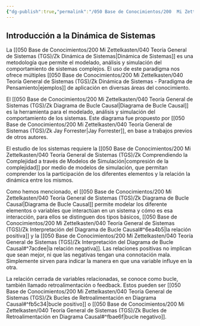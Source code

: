 ```yaml
---
{"dg-publish":true,"permalink":"/050 Base de Conocimientos/200  Mi Zettelkasten/100 Docencia/Org1/2025/Clase 03 Sinergia y Recursividad/Zk Introducción a la Dinámica de Sistemas/","tags":["digitalGarden","dinámicaDeSistemas"]}
---
```


## Introducción a la Dinámica de Sistemas
La [[050 Base de Conocimientos/200  Mi Zettelkasten/040 Teoría General de Sistemas (TGS)/Zk Dinámica de Sistemas\|Dinámica de Sistemas]] es una metodología que permite el modelado, análisis y simulación del comportamiento de sistemas complejos. El uso de este paradigma nos ofrece múltiples [[050 Base de Conocimientos/200  Mi Zettelkasten/040 Teoría General de Sistemas (TGS)/Zk Dinámica de Sistemas - Paradigma de Pensamiento\|ejemplos]] de aplicación en diversas áreas del conocimiento.

El [[050 Base de Conocimientos/200  Mi Zettelkasten/040 Teoría General de Sistemas (TGS)/Zk Diagrama de Bucle Causal\|Diagrama de Bucle Causal]] es la herramienta para el modelado, análisis y simulación del comportamiento de los sistemas. Este diagrama fue propuesto por [[050 Base de Conocimientos/200  Mi Zettelkasten/040 Teoría General de Sistemas (TGS)/Zk Jay Forrester\|Jay Forrester]], en base a trabajos previos de otros autores.

El estudio de los sistemas requiere la [[050 Base de Conocimientos/200  Mi Zettelkasten/040 Teoría General de Sistemas (TGS)/Zk Comprendiendo la Complejidad a través de Modelos de Simulación\|compresión de la complejidad]] por medio de modelos de simulación, que permitan comprender los la participación de los diferentes elementos y la relación la dinámica entre los mismos.

Como hemos mencionado, el [[050 Base de Conocimientos/200  Mi Zettelkasten/040 Teoría General de Sistemas (TGS)/Zk Diagrama de Bucle Causal\|Diagrama de Bucle Causal]] permite modelar los diferente elementos o variables que interactúan en un sistema y cómo es esa interacción, para ellos se distinguen dos tipos básicos, [[050 Base de Conocimientos/200  Mi Zettelkasten/040 Teoría General de Sistemas (TGS)/Zk Interpretación del Diagrama de Bucle Causal#^6ea4b5\|la relación positiva]] y la [[050 Base de Conocimientos/200  Mi Zettelkasten/040 Teoría General de Sistemas (TGS)/Zk Interpretación del Diagrama de Bucle Causal#^7acdee\|la relación negativa]]. Las relaciones positivas no implican que sean mejor, ni que las negativas tengan una connotación mala. Simplemente sirven para indicar la manera en que una variable influye en la otra.

La relación cerrada de variables relacionadas, se conoce como bucle, también llamado retroalimentación o feedback. Estos pueden ser [[050 Base de Conocimientos/200  Mi Zettelkasten/040 Teoría General de Sistemas (TGS)/Zk Bucles de Retroalimentación en Diagrama Causal#^fb5c34\|bucle positivo]] o [[050 Base de Conocimientos/200  Mi Zettelkasten/040 Teoría General de Sistemas (TGS)/Zk Bucles de Retroalimentación en Diagrama Causal#^fbae6f\|bucle negativo]]. 